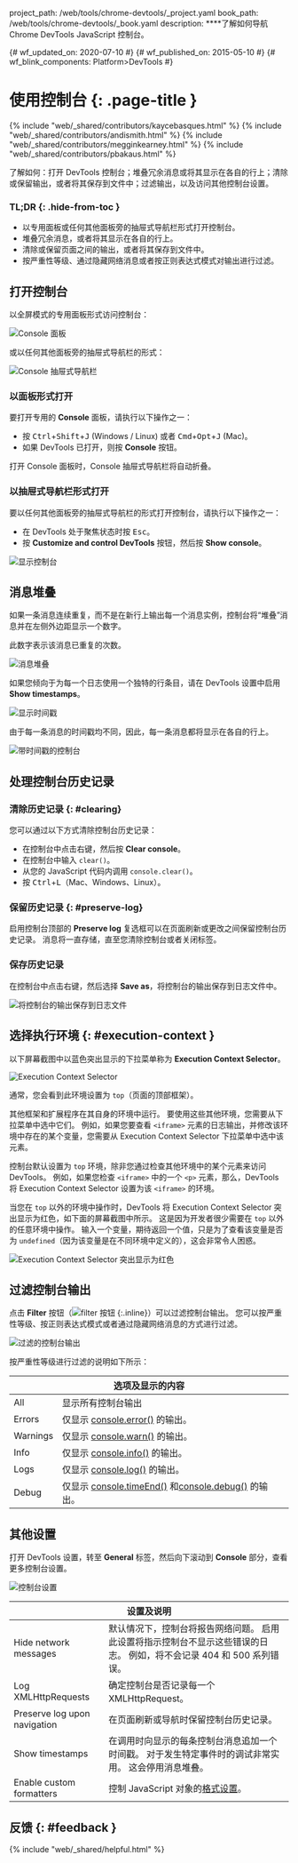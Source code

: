 project_path: /web/tools/chrome-devtools/_project.yaml
book_path: /web/tools/chrome-devtools/_book.yaml
description: ****了解如何导航 Chrome DevTools JavaScript 控制台。

{# wf_updated_on: 2020-07-10 #}
{# wf_published_on: 2015-05-10 #}
{# wf_blink_components: Platform>DevTools #}

# 使用控制台 {: .page-title }

{% include "web/_shared/contributors/kaycebasques.html" %}
{% include "web/_shared/contributors/andismith.html" %}
{% include "web/_shared/contributors/megginkearney.html" %}
{% include "web/_shared/contributors/pbakaus.html" %}

了解如何：打开 DevTools 控制台；堆叠冗余消息或将其显示在各自的行上；清除或保留输出，或者将其保存到文件中；过滤输出，以及访问其他控制台设置。




### TL;DR {: .hide-from-toc }
- 以专用面板或任何其他面板旁的抽屉式导航栏形式打开控制台。
- 堆叠冗余消息，或者将其显示在各自的行上。
- 清除或保留页面之间的输出，或者将其保存到文件中。
- 按严重性等级、通过隐藏网络消息或者按正则表达式模式对输出进行过滤。

## 打开控制台

以全屏模式的专用面板形式访问控制台：

![Console 面板](images/console-panel.png)

或以任何其他面板旁的抽屉式导航栏的形式：

![Console 抽屉式导航栏](images/console-drawer.png)

### 以面板形式打开

要打开专用的 **Console** 面板，请执行以下操作之一：

* 按 <kbd>Ctrl</kbd>+<kbd>Shift</kbd>+<kbd>J</kbd> (Windows / Linux) 或者 <kbd>Cmd</kbd>+<kbd>Opt</kbd>+<kbd class="kbd">J</kbd> (Mac)。
* 如果 DevTools 已打开，则按 **Console** 按钮。

打开 Console 面板时，Console 抽屉式导航栏将自动折叠。

### 以抽屉式导航栏形式打开

要以任何其他面板旁的抽屉式导航栏的形式打开控制台，请执行以下操作之一：

* 在 DevTools 处于聚焦状态时按 <kbd>Esc</kbd>。
* 按 **Customize and control DevTools** 按钮，然后按
**Show console**。

![显示控制台](images/show-console.png)

## 消息堆叠

如果一条消息连续重复，而不是在新行上输出每一个消息实例，控制台将“堆叠”消息并在左侧外边距显示一个数字。

 此数字表示该消息已重复的次数。


![消息堆叠](images/message-stacking.png)

如果您倾向于为每一个日志使用一个独特的行条目，请在 DevTools 设置中启用 **Show timestamps**。


![显示时间戳](images/show-timestamps.png)

由于每一条消息的时间戳均不同，因此，每一条消息都将显示在各自的行上。


![带时间戳的控制台](images/timestamped-console.png)

## 处理控制台历史记录

### 清除历史记录 {: #clearing}

您可以通过以下方式清除控制台历史记录：

* 在控制台中点击右键，然后按 **Clear console**。
* 在控制台中输入 `clear()`。
* 从您的 JavaScript 代码内调用 `console.clear()`。
* 按 <kbd class="kbd">Ctrl</kbd>+<kbd class="kbd">L</kbd>（Mac、Windows、Linux）。


### 保留历史记录 {: #preserve-log}

启用控制台顶部的 **Preserve log** 复选框可以在页面刷新或更改之间保留控制台历史记录。
 消息将一直存储，直至您清除控制台或者关闭标签。


### 保存历史记录

在控制台中点击右键，然后选择 **Save as**，将控制台的输出保存到日志文件中。


![将控制台的输出保存到日志文件](images/console-save-as.png)

## 选择执行环境 {: #execution-context }

以下屏幕截图中以蓝色突出显示的下拉菜单称为 **Execution Context Selector**。


![Execution Context Selector](images/execution-context-selector.png)

通常，您会看到此环境设置为 `top`（页面的顶部框架）。

其他框架和扩展程序在其自身的环境中运行。 要使用这些其他环境，您需要从下拉菜单中选中它们。
 例如，如果您要查看 `<iframe>` 元素的日志输出，并修改该环境中存在的某个变量，您需要从 Execution Context Selector 下拉菜单中选中该元素。




控制台默认设置为 `top` 环境，除非您通过检查其他环境中的某个元素来访问 DevTools。
 例如，如果您检查 `<iframe>` 中的一个 `<p>` 元素，那么，DevTools 将 Execution Context Selector 设置为该 `<iframe>` 的环境。



当您在 `top` 以外的环境中操作时，DevTools 将 Execution Context Selector 突出显示为红色，如下面的屏幕截图中所示。
 这是因为开发者很少需要在 `top` 以外的任意环境中操作。
 输入一个变量，期待返回一个值，只是为了查看该变量是否为 `undefined`（因为该变量是在不同环境中定义的），这会非常令人困惑。



![Execution Context Selector 突出显示为红色](images/non-top-context.png)

## 过滤控制台输出

点击 **Filter** 按钮（![filter 按钮](images/filter-button.png)
{:.inline}）可以过滤控制台输出。
 您可以按严重性等级、按正则表达式模式或者通过隐藏网络消息的方式进行过滤。


![过滤的控制台输出](images/filtered-console.png)

按严重性等级进行过滤的说明如下所示：

<table class="responsive">
  <thead>
     <tr>
      <th colspan="2">选项及显示的内容</th>
    </tr>   
  </thead>
  <tbody>
  <tr>
    <td>All</td>
    <td>显示所有控制台输出</td>
  </tr>
  <tr>
    <td>Errors</td>
    <td>仅显示 <a href="/web/tools/chrome-devtools/debug/console/console-reference#consoleerrorobject--object-">console.error()</a> 的输出。</td>
  </tr>
  <tr>
    <td>Warnings</td>
    <td>仅显示 <a href="/web/tools/chrome-devtools/debug/console/console-reference#consolewarnobject--object-">console.warn()</a> 的输出。</td>
  </tr>
  <tr>
    <td>Info</td>
    <td>仅显示 <a href="/web/tools/chrome-devtools/debug/console/console-reference#consoleinfoobject--object-">console.info()</a> 的输出。</td>
  </tr>
  <tr>
    <td>Logs</td>
    <td>仅显示 <a href="/web/tools/chrome-devtools/debug/console/console-reference#consolelogobject--object-">console.log()</a> 的输出。</td>
  </tr>
  <tr>
    <td>Debug</td>
    <td>仅显示 <a href="/web/tools/chrome-devtools/debug/console/console-reference#consoletimeendlabel">console.timeEnd()</a> 和<a href="/web/tools/chrome-devtools/debug/console/console-reference#consoledebugobject--object-">console.debug()</a> 的输出。</td>
  </tr>
  </tbody>
</table>

## 其他设置

打开 DevTools 设置，转至 **General** 标签，然后向下滚动到 **Console** 部分，查看更多控制台设置。


![控制台设置](images/console-settings.png)

<table class="responsive">
  <thead>
     <tr>
      <th colspan="2">设置及说明</th>
    </tr>   
  </thead>
  <tbody>
  <tr>
    <td>Hide network messages</td>
    <td>默认情况下，控制台将报告网络问题。 启用此设置将指示控制台不显示这些错误的日志。 例如，将不会记录 404 和 500 系列错误。</td>
  </tr>
  <tr>
    <td>Log XMLHttpRequests</td>
    <td>确定控制台是否记录每一个 XMLHttpRequest。</td>
  </tr>
  <tr>
    <td>Preserve log upon navigation</td>
    <td>在页面刷新或导航时保留控制台历史记录。</td>
  </tr>
  <tr>
    <td>Show timestamps</td>
    <td>在调用时向显示的每条控制台消息追加一个时间戳。 对于发生特定事件时的调试非常实用。 这会停用消息堆叠。</td>
  </tr>
  <tr>
    <td>Enable custom formatters</td>
    <td>控制 JavaScript 对象的<a href="https://docs.google.com/document/d/1FTascZXT9cxfetuPRT2eXPQKXui4nWFivUnS_335T3U/preview">格式设置</a>。</td>
  </tr>
  </tbody>
</table>

## 反馈 {: #feedback }

{% include "web/_shared/helpful.html" %}
